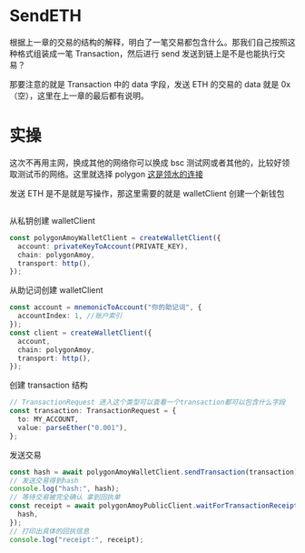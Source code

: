 # SendETH

根据上一章的交易的结构的解释，明白了一笔交易都包含什么。那我们自己按照这种格式组装成一笔 Transaction，然后进行 send 发送到链上是不是也能执行交易？

那要注意的就是 Transaction 中的 data 字段，发送 ETH 的交易的 data 就是 0x（空），这里在上一章的最后都有说明。

# 实操

这次不再用主网，换成其他的网络你可以换成 bsc 测试网或者其他的，比较好领取测试币的网络。这里就选择 polygon
[这是领水的连接](https://faucet.stakepool.dev.br/amoy)

发送 ETH 是不是就是写操作，那这里需要的就是 walletClient
创建一个新钱包

```ts

```

从私钥创建 walletClient

```ts
const polygonAmoyWalletClient = createWalletClient({
  account: privateKeyToAccount(PRIVATE_KEY),
  chain: polygonAmoy,
  transport: http(),
});
```

从助记词创建 walletClient

```ts
const account = mnemonicToAccount("你的助记词", {
  accountIndex: 1, //账户索引
});
const client = createWalletClient({
  account,
  chain: polygonAmoy,
  transport: http(),
});
```

创建 transaction 结构

```ts
// TransactionRequest 进入这个类型可以查看一个transaction都可以包含什么字段
const transaction: TransactionRequest = {
  to: MY_ACCOUNT,
  value: parseEther("0.001"),
};
```

发送交易

```ts
const hash = await polygonAmoyWalletClient.sendTransaction(transaction);
// 发送交易得到hash
console.log("hash:", hash);
// 等待交易被完全确认 拿到回执单
const receipt = await polygonAmoyPublicClient.waitForTransactionReceipt({
  hash,
});
// 打印出具体的回执信息
console.log("receipt:", receipt);
```
